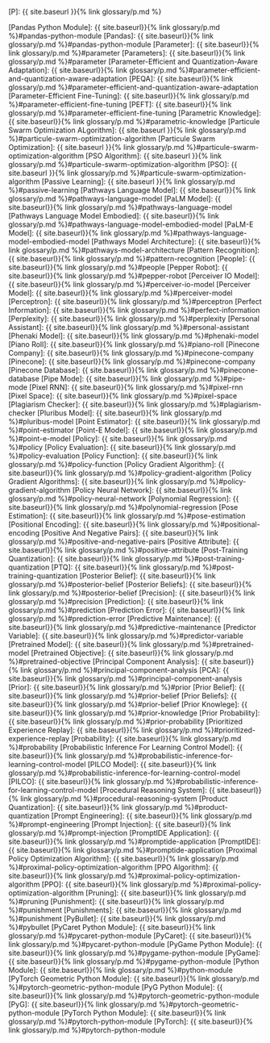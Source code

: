 [P]: {{ site.baseurl }}{% link glossary/p.md %}

[Pandas Python Module]: {{ site.baseurl}}{% link glossary/p.md %}#pandas-python-module
[Pandas]: {{ site.baseurl}}{% link glossary/p.md %}#pandas-python-module
[Parameter]: {{ site.baseurl}}{% link glossary/p.md %}#parameter
[Parameters]: {{ site.baseurl}}{% link glossary/p.md %}#parameter
[Parameter-Efficient and Quantization-Aware Adaptation]: {{ site.baseurl}}{% link glossary/p.md %}#parameter-efficient-and-quantization-aware-adaptation
[PEQA]: {{ site.baseurl}}{% link glossary/p.md %}#parameter-efficient-and-quantization-aware-adaptation
[Parameter-Efficient Fine-Tuning]: {{ site.baseurl}}{% link glossary/p.md %}#parameter-efficient-fine-tuning
[PEFT]: {{ site.baseurl}}{% link glossary/p.md %}#parameter-efficient-fine-tuning
[Parametric Knowledge]: {{ site.baseurl}}{% link glossary/p.md %}#parametric-knowledge
[Particule Swarm Optimization ALgorithm]: {{ site.baseurl }}{% link glossary/p.md %}#particule-swarm-optimization-algorithm
[Particule Swarm Optimization]: {{ site.baseurl }}{% link glossary/p.md %}#particule-swarm-optimization-algorithm
[PSO Algorithm]: {{ site.baseurl }}{% link glossary/p.md %}#particule-swarm-optimization-algorithm
[PSO]: {{ site.baseurl }}{% link glossary/p.md %}#particule-swarm-optimization-algorithm
[Passive Learning]: {{ site.baseurl }}{% link glossary/p.md %}#passive-learning
[Pathways Language Model]: {{ site.baseurl}}{% link glossary/p.md %}#pathways-language-model
[PaLM Model]: {{ site.baseurl}}{% link glossary/p.md %}#pathways-language-model
[Pathways Language Model Embodied]: {{ site.baseurl}}{% link glossary/p.md %}#pathways-language-model-embodied-model
[PaLM-E Model]: {{ site.baseurl}}{% link glossary/p.md %}#pathways-language-model-embodied-model
[Pathways Model Architecture]: {{ site.baseurl}}{% link glossary/p.md %}#pathways-model-architecture
[Pattern Recognition]: {{ site.baseurl}}{% link glossary/p.md %}#pattern-recognition
[People]: {{ site.baseurl}}{% link glossary/p.md %}#people
[Pepper Robot]: {{ site.baseurl}}{% link glossary/p.md %}#pepper-robot
[Perceiver IO Model]: {{ site.baseurl}}{% link glossary/p.md %}#perceiver-io-model
[Perceiver Model]: {{ site.baseurl}}{% link glossary/p.md %}#perceiver-model
[Perceptron]: {{ site.baseurl}}{% link glossary/p.md %}#perceptron
[Perfect Information]: {{ site.baseurl}}{% link glossary/p.md %}#perfect-information
[Perplexity]: {{ site.baseurl}}{% link glossary/p.md %}#perplexity
[Personal Assistant]: {{ site.baseurl}}{% link glossary/p.md %}#personal-assistant
[Phenaki Model]: {{ site.baseurl}}{% link glossary/p.md %}#phenaki-model
[Piano Roll]: {{ site.baseurl}}{% link glossary/p.md %}#piano-roll
[Pinecone Company]: {{ site.baseurl}}{% link glossary/p.md %}#pinecone-company
[Pinecone]: {{ site.baseurl}}{% link glossary/p.md %}#pinecone-company
[Pinecone Database]: {{ site.baseurl}}{% link glossary/p.md %}#pinecone-database
[Pipe Mode]: {{ site.baseurl}}{% link glossary/p.md %}#pipe-mode
[Pixel RNN]: {{ site.baseurl}}{% link glossary/p.md %}#pixel-rnn
[Pixel Space]: {{ site.baseurl}}{% link glossary/p.md %}#pixel-space
[Plagiarism Checker]: {{ site.baseurl}}{% link glossary/p.md %}#plagiarism-checker
[Pluribus Model]: {{ site.baseurl}}{% link glossary/p.md %}#pluribus-model
[Point Estimator]: {{ site.baseurl}}{% link glossary/p.md %}#point-estimator
[Point-E Model]: {{ site.baseurl}}{% link glossary/p.md %}#point-e-model
[Policy]: {{ site.baseurl}}{% link glossary/p.md %}#policy
[Policy Evaluation]: {{ site.baseurl}}{% link glossary/p.md %}#policy-evaluation
[Policy Function]: {{ site.baseurl}}{% link glossary/p.md %}#policy-function
[Policy Gradient Algorithm]: {{ site.baseurl}}{% link glossary/p.md %}#policy-gradient-algorithm
[Policy Gradient Algorithms]: {{ site.baseurl}}{% link glossary/p.md %}#policy-gradient-algorithm
[Policy Neural Network]: {{ site.baseurl}}{% link glossary/p.md %}#policy-neural-network
[Polynomial Regression]: {{ site.baseurl}}{% link glossary/p.md %}#polynomial-regression
[Pose Estimation]: {{ site.baseurl}}{% link glossary/p.md %}#pose-estimation
[Positional Encoding]: {{ site.baseurl}}{% link glossary/p.md %}#positional-encoding
[Positive And Negative Pairs]: {{ site.baseurl}}{% link glossary/p.md %}#positive-and-negative-pairs
[Positive Attribute]: {{ site.baseurl}}{% link glossary/p.md %}#positive-attribute
[Post-Training Quantization]: {{ site.baseurl}}{% link glossary/p.md %}#post-training-quantization
[PTQ]: {{ site.baseurl}}{% link glossary/p.md %}#post-training-quantization
[Posterior Belief]: {{ site.baseurl}}{% link glossary/p.md %}#posterior-belief
[Posterior Beliefs]: {{ site.baseurl}}{% link glossary/p.md %}#posterior-belief
[Precision]: {{ site.baseurl}}{% link glossary/p.md %}#precision
[Prediction]: {{ site.baseurl}}{% link glossary/p.md %}#prediction
[Prediction Error]: {{ site.baseurl}}{% link glossary/p.md %}#prediction-error
[Predictive Maintenance]: {{ site.baseurl}}{% link glossary/p.md %}#predictive-maintenance
[Predictor Variable]: {{ site.baseurl}}{% link glossary/p.md %}#predictor-variable
[Pretrained Model]: {{ site.baseurl}}{% link glossary/p.md %}#pretrained-model
[Pretrained Objective]: {{ site.baseurl}}{% link glossary/p.md %}#pretrained-objective
[Principal Component Analysis]: {{ site.baseurl}}{% link glossary/p.md %}#principal-component-analysis
[PCA]: {{ site.baseurl}}{% link glossary/p.md %}#principal-component-analysis
[Prior]: {{ site.baseurl}}{% link glossary/p.md %}#prior
[Prior Belief]: {{ site.baseurl}}{% link glossary/p.md %}#prior-belief
[Prior Beliefs]: {{ site.baseurl}}{% link glossary/p.md %}#prior-belief
[Prior Knowlege]: {{ site.baseurl}}{% link glossary/p.md %}#prior-knowledge
[Prior Probability]: {{ site.baseurl}}{% link glossary/p.md %}#prior-probability
[Prioritized Experience Replay]: {{ site.baseurl}}{% link glossary/p.md %}#prioritized-experience-replay
[Probability]: {{ site.baseurl}}{% link glossary/p.md %}#probability
[Probabilistic Inference For Learning Control Model]: {{ site.baseurl}}{% link glossary/p.md %}#probabilistic-inference-for-learning-control-model
[PILCO Model]: {{ site.baseurl}}{% link glossary/p.md %}#probabilistic-inference-for-learning-control-model
[PILCO]: {{ site.baseurl}}{% link glossary/p.md %}#probabilistic-inference-for-learning-control-model
[Procedural Reasoning System]: {{ site.baseurl}}{% link glossary/p.md %}#procedural-reasoning-system
[Product Quantization]: {{ site.baseurl}}{% link glossary/p.md %}#product-quantization
[Prompt Engineering]: {{ site.baseurl}}{% link glossary/p.md %}#prompt-engineering
[Prompt Injection]: {{ site.baseurl}}{% link glossary/p.md %}#prompt-injection
[PromptIDE Application]: {{ site.baseurl}}{% link glossary/p.md %}#promptide-application
[PromptIDE]: {{ site.baseurl}}{% link glossary/p.md %}#promptide-application
[Proximal Policy Optimization Algorithm]: {{ site.baseurl}}{% link glossary/p.md %}#proximal-policy-optimization-algorithm
[PPO Algorithm]: {{ site.baseurl}}{% link glossary/p.md %}#proximal-policy-optimization-algorithm
[PPO]: {{ site.baseurl}}{% link glossary/p.md %}#proximal-policy-optimization-algorithm
[Pruning]: {{ site.baseurl}}{% link glossary/p.md %}#pruning
[Punishment]: {{ site.baseurl}}{% link glossary/p.md %}#punishment
[Punishments]: {{ site.baseurl}}{% link glossary/p.md %}#punishment
[PyBullet]: {{ site.baseurl}}{% link glossary/p.md %}#pybullet
[PyCaret Python Module]: {{ site.baseurl}}{% link glossary/p.md %}#pycaret-python-module
[PyCaret]: {{ site.baseurl}}{% link glossary/p.md %}#pycaret-python-module
[PyGame Python Module]: {{ site.baseurl}}{% link glossary/p.md %}#pygame-python-module
[PyGame]: {{ site.baseurl}}{% link glossary/p.md %}#pygame-python-module
[Python Module]: {{ site.baseurl}}{% link glossary/p.md %}#python-module
[PyTorch Geometric Python Module]: {{ site.baseurl}}{% link glossary/p.md %}#pytorch-geometric-python-module
[PyG Python Module]: {{ site.baseurl}}{% link glossary/p.md %}#pytorch-geometric-python-module
[PyG]: {{ site.baseurl}}{% link glossary/p.md %}#pytorch-geometric-python-module
[PyTorch Python Module]: {{ site.baseurl}}{% link glossary/p.md %}#pytorch-python-module
[PyTorch]: {{ site.baseurl}}{% link glossary/p.md %}#pytorch-python-module
